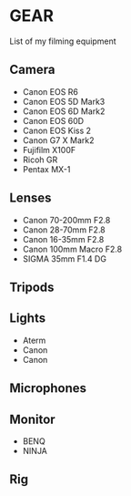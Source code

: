 # GEAR
List of my filming equipment

## Camera
- Canon EOS R6
- Canon EOS 5D Mark3
- Canon EOS 6D Mark2
- Canon EOS 60D
- Canon EOS Kiss 2
- Canon G7 X Mark2
- Fujifilm X100F
- Ricoh GR
- Pentax MX-1

## Lenses
- Canon 70-200mm F2.8
- Canon 28-70mm F2.8
- Canon 16-35mm F2.8
- Canon 100mm Macro F2.8
- SIGMA 35mm F1.4 DG

## Tripods


## Lights
- Aterm
- Canon
- Canon

## Microphones

## Monitor
- BENQ
- NINJA
## Rig
